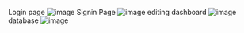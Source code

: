 Login page
![image](https://github.com/chakribontha/GINGERMEDIAGROUP/assets/125398913/70d5efc4-252c-46e4-91d1-7c3f5b0778fa)
Signin Page
![image](https://github.com/chakribontha/GINGERMEDIAGROUP/assets/125398913/d1334cd8-32d6-4138-85ee-17dcdd6984f8)
editing dashboard
![image](https://github.com/chakribontha/GINGERMEDIAGROUP/assets/125398913/1cd5fb12-5202-4628-85cd-ee461eaae3b3)
database
![image](https://github.com/chakribontha/GINGERMEDIAGROUP/assets/125398913/0639678d-3c19-4bbf-8d02-1f24b262ae7d)
